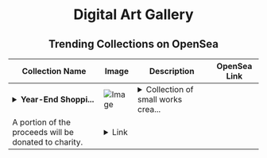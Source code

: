 <div align="center">

# Digital Art Gallery

## Trending Collections on OpenSea

| Collection Name                       | Image                                                                                     | Description                       | OpenSea Link                                                                                          |
|---------------------------------------|-------------------------------------------------------------------------------------------|-----------------------------------|--------------------------------------------------------------------------------------------------------|
| **<details><summary>Year-End Shoppi...</summary>Year-End Shopping- R.Kamano Digital Atelier</details>** | ![Image](https://i.seadn.io/s/raw/files/77a5721ecf9261373512cc4cb76ffff7.jpg?w=500&auto=format?w=200&auto=format) | <details><summary>Collection of small works crea...</summary>Collection of small works created by artist Reiko Kamano in the course of her creative activities.
A portion of the proceeds will be donated to charity.</details> | <details><summary>Link</summary>[Year-End Shopping- R.Kamano Digital Atelier](https://opensea.io/collection/year-end-shopping-r-kamano-digital-atelier)</details> |

</div>
